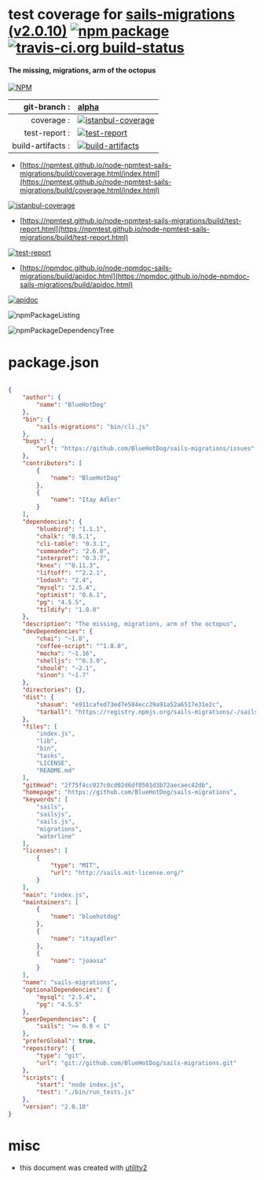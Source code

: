 # test coverage for  [sails-migrations (v2.0.10)](https://github.com/BlueHotDog/sails-migrations)  [![npm package](https://img.shields.io/npm/v/npmtest-sails-migrations.svg?style=flat-square)](https://www.npmjs.org/package/npmtest-sails-migrations) [![travis-ci.org build-status](https://api.travis-ci.org/npmtest/node-npmtest-sails-migrations.svg)](https://travis-ci.org/npmtest/node-npmtest-sails-migrations)
#### The missing, migrations, arm of the octopus

[![NPM](https://nodei.co/npm/sails-migrations.png?downloads=true&downloadRank=true&stars=true)](https://www.npmjs.com/package/sails-migrations)

| git-branch : | [alpha](https://github.com/npmtest/node-npmtest-sails-migrations/tree/alpha)|
|--:|:--|
| coverage : | [![istanbul-coverage](https://npmtest.github.io/node-npmtest-sails-migrations/build/coverage.badge.svg)](https://npmtest.github.io/node-npmtest-sails-migrations/build/coverage.html/index.html)|
| test-report : | [![test-report](https://npmtest.github.io/node-npmtest-sails-migrations/build/test-report.badge.svg)](https://npmtest.github.io/node-npmtest-sails-migrations/build/test-report.html)|
| build-artifacts : | [![build-artifacts](https://npmtest.github.io/node-npmtest-sails-migrations/glyphicons_144_folder_open.png)](https://github.com/npmtest/node-npmtest-sails-migrations/tree/gh-pages/build)|

- [https://npmtest.github.io/node-npmtest-sails-migrations/build/coverage.html/index.html](https://npmtest.github.io/node-npmtest-sails-migrations/build/coverage.html/index.html)

[![istanbul-coverage](https://npmtest.github.io/node-npmtest-sails-migrations/build/screenCapture.buildCi.browser.%252Ftmp%252Fbuild%252Fcoverage.lib.html.png)](https://npmtest.github.io/node-npmtest-sails-migrations/build/coverage.html/index.html)

- [https://npmtest.github.io/node-npmtest-sails-migrations/build/test-report.html](https://npmtest.github.io/node-npmtest-sails-migrations/build/test-report.html)

[![test-report](https://npmtest.github.io/node-npmtest-sails-migrations/build/screenCapture.buildCi.browser.%252Ftmp%252Fbuild%252Ftest-report.html.png)](https://npmtest.github.io/node-npmtest-sails-migrations/build/test-report.html)

- [https://npmdoc.github.io/node-npmdoc-sails-migrations/build/apidoc.html](https://npmdoc.github.io/node-npmdoc-sails-migrations/build/apidoc.html)

[![apidoc](https://npmdoc.github.io/node-npmdoc-sails-migrations/build/screenCapture.buildCi.browser.%252Ftmp%252Fbuild%252Fapidoc.html.png)](https://npmdoc.github.io/node-npmdoc-sails-migrations/build/apidoc.html)

![npmPackageListing](https://npmtest.github.io/node-npmtest-sails-migrations/build/screenCapture.npmPackageListing.svg)

![npmPackageDependencyTree](https://npmtest.github.io/node-npmtest-sails-migrations/build/screenCapture.npmPackageDependencyTree.svg)



# package.json

```json

{
    "author": {
        "name": "BlueHotDog"
    },
    "bin": {
        "sails-migrations": "bin/cli.js"
    },
    "bugs": {
        "url": "https://github.com/BlueHotDog/sails-migrations/issues"
    },
    "contributors": [
        {
            "name": "BlueHotDog"
        },
        {
            "name": "Itay Adler"
        }
    ],
    "dependencies": {
        "bluebird": "1.1.1",
        "chalk": "0.5.1",
        "cli-table": "0.3.1",
        "commander": "2.6.0",
        "interpret": "0.3.7",
        "knex": "^0.11.3",
        "liftoff": "^2.2.1",
        "lodash": "2.4",
        "mysql": "2.5.4",
        "optimist": "0.6.1",
        "pg": "4.5.5",
        "tildify": "1.0.0"
    },
    "description": "The missing, migrations, arm of the octopus",
    "devDependencies": {
        "chai": "~1.8",
        "coffee-script": "^1.8.0",
        "mocha": "~1.16",
        "shelljs": "^0.3.0",
        "should": "~2.1",
        "sinon": "~1.7"
    },
    "directories": {},
    "dist": {
        "shasum": "e911cafed73ed7e584ecc29a91a52a6517e31e2c",
        "tarball": "https://registry.npmjs.org/sails-migrations/-/sails-migrations-2.0.10.tgz"
    },
    "files": [
        "index.js",
        "lib",
        "bin",
        "tasks",
        "LICENSE",
        "README.md"
    ],
    "gitHead": "2f75f4cc027c0cd02d6df0501d3b72aecaec42db",
    "homepage": "https://github.com/BlueHotDog/sails-migrations",
    "keywords": [
        "sails",
        "sailsjs",
        "sails.js",
        "migrations",
        "waterline"
    ],
    "licenses": [
        {
            "type": "MIT",
            "url": "http://sails.mit-license.org/"
        }
    ],
    "main": "index.js",
    "maintainers": [
        {
            "name": "bluehotdog"
        },
        {
            "name": "itayadler"
        },
        {
            "name": "joaosa"
        }
    ],
    "name": "sails-migrations",
    "optionalDependencies": {
        "mysql": "2.5.4",
        "pg": "4.5.5"
    },
    "peerDependencies": {
        "sails": ">= 0.9 < 1"
    },
    "preferGlobal": true,
    "repository": {
        "type": "git",
        "url": "git://github.com/BlueHotDog/sails-migrations.git"
    },
    "scripts": {
        "start": "node index.js",
        "test": "./bin/run_tests.js"
    },
    "version": "2.0.10"
}
```



# misc
- this document was created with [utility2](https://github.com/kaizhu256/node-utility2)
